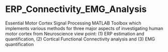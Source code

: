 # ERP_Connectivity_EMG_Analysis
Essential Motor Cortex Signal Processing MATLAB Toolbox which implements various methods for three major aspects of investigating human motor cortex from Neuroscience view point: (1) ERP estimation and quantification, (2) Cortical Functional Connectivity analysis and (3) EMG quantification
